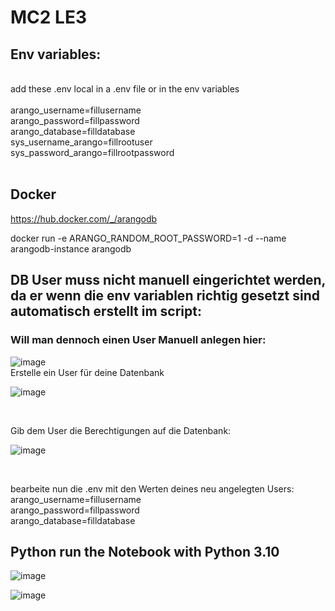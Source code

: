 # MC2 LE3

## Env variables:
<br>
add these .env local in a .env file or in the env variables
<br><br>
arango_username=fillusername
<br>
arango_password=fillpassword
<br>
arango_database=filldatabase
<br>
sys_username_arango=fillrootuser
<br>
sys_password_arango=fillrootpassword
<br>
<br>


## Docker 
https://hub.docker.com/_/arangodb

docker run -e ARANGO_RANDOM_ROOT_PASSWORD=1 -d --name arangodb-instance arangodb

## DB User muss nicht manuell eingerichtet werden, da er wenn die env variablen richtig gesetzt sind automatisch erstellt im script:

### Will man dennoch einen User Manuell anlegen hier:

![image](https://user-images.githubusercontent.com/32195170/211159486-1ebd168f-11cf-418d-8ee6-410e2e9b1643.png)
<br>
Erstelle ein User für deine Datenbank

![image](https://user-images.githubusercontent.com/32195170/211159530-e50894d6-53d5-4fa1-abca-1a819e08128e.png)

<br>
 
Gib dem User die Berechtigungen auf die Datenbank:

![image](https://user-images.githubusercontent.com/32195170/211159553-e5f816cf-992d-42f8-88b8-c12d46db870e.png)

<br>

bearbeite nun die .env mit den Werten deines neu angelegten Users:
<br>
arango_username=fillusername
<br>
arango_password=fillpassword
<br>
arango_database=filldatabase


## Python run the Notebook with Python 3.10

![image](https://user-images.githubusercontent.com/32195170/211159621-dcc38468-2dfe-4c88-80d9-9404a020fc89.png)

![image](https://user-images.githubusercontent.com/32195170/211159626-ad100938-12c2-421f-9faf-51b415e6155a.png)

